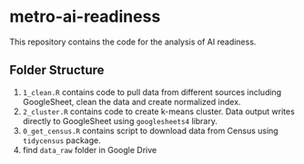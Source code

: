 # metro-ai-readiness

This repository contains the code for the analysis of AI readiness.

## Folder Structure

1. `1_clean.R` contains code to pull data from different sources including GoogleSheet, clean the data and create normalized index.
2. `2_cluster.R` contains code to create k-means cluster. Data output writes directly to GoogleSheet using `googlesheets4` library.
2. `0_get_census.R` contains script to download data from Census using `tidycensus` package. 
3. find `data_raw` folder in Google Drive

